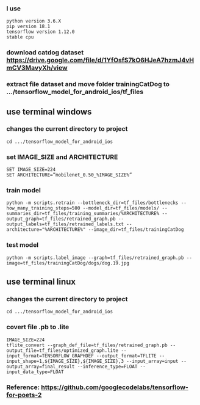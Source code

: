 ### I use
```
python version 3.6.X
pip version 18.1
tensorflow version 1.12.0
stable cpu
```

### download catdog dataset https://drive.google.com/file/d/1YfOsfS7kO6HJeA7hzmJ4vHmCV3MavyXh/view

### extract file dataset and move folder trainingCatDog to .../tensorflow_model_for_android_ios/tf_files

## use terminal windows

### changes the current directory to project
```
cd .../tensorflow_model_for_android_ios
```

### set IMAGE_SIZE and ARCHITECTURE
```
SET IMAGE_SIZE=224
SET ARCHITECTURE=”mobilenet_0.50_%IMAGE_SIZE%”
```

### train model
```
python -m scripts.retrain --bottleneck_dir=tf_files/bottlenecks --how_many_training_steps=500 --model_dir=tf_files/models/ --summaries_dir=tf_files/training_summaries/%ARCHITECTURE% --output_graph=tf_files/retrained_graph.pb --output_labels=tf_files/retrained_labels.txt --architecture="%ARCHITECTURE%" --image_dir=tf_files/trainingCatDog
```

### test model
```
python -m scripts.label_image --graph=tf_files/retrained_graph.pb --image=tf_files/trainingCatDog/dogs/dog.19.jpg
```

## use terminal linux

### changes the current directory to project
```
cd .../tensorflow_model_for_android_ios
```

### covert file .pb to .lite
```
IMAGE_SIZE=224
tflite_convert --graph_def_file=tf_files/retrained_graph.pb --output_file=tf_files/optimized_graph.lite --input_format=TENSORFLOW_GRAPHDEF --output_format=TFLITE --input_shape=1,${IMAGE_SIZE},${IMAGE_SIZE},3 --input_array=input --output_array=final_result --inference_type=FLOAT --input_data_type=FLOAT
```

### Reference: https://github.com/googlecodelabs/tensorflow-for-poets-2
